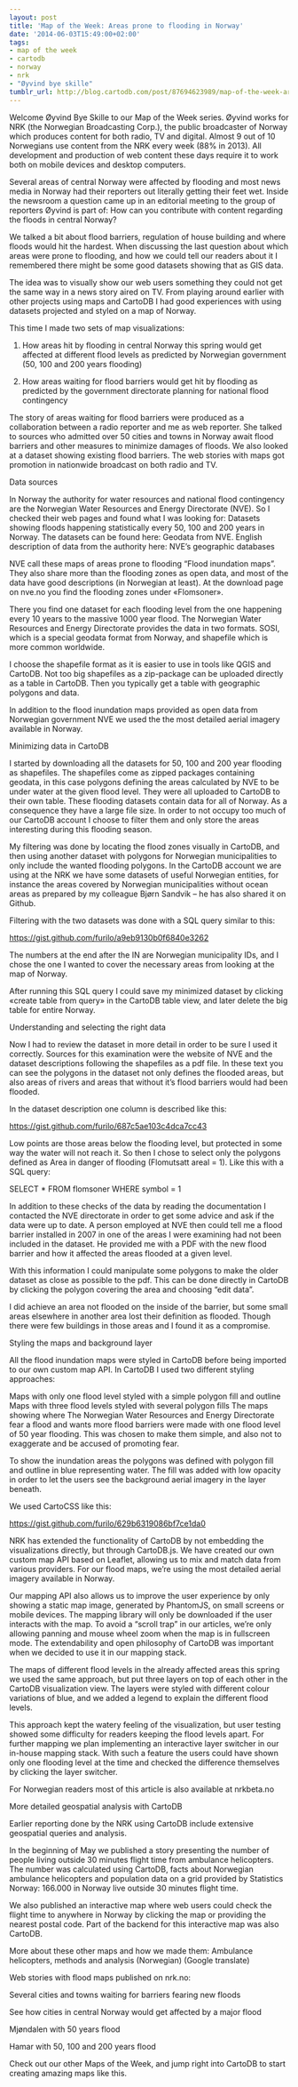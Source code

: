```yaml
---
layout: post
title: 'Map of the Week: Areas prone to flooding in Norway'
date: '2014-06-03T15:49:00+02:00'
tags:
- map of the week
- cartodb
- norway
- nrk
- "Øyvind bye skille"
tumblr_url: http://blog.cartodb.com/post/87694623989/map-of-the-week-areas-prone-to-flooding-in-norway
---
```

Welcome Øyvind Bye Skille to our Map of the Week series. Øyvind works for NRK (the Norwegian Broadcasting Corp.), the public broadcaster of Norway which produces content for both radio, TV and digital. Almost 9 out of 10 Norwegians use content from the NRK every week (88% in 2013). All development and production of web content these days require it to work both on mobile devices and desktop computers.

Several areas of central Norway were affected by flooding and most news media in Norway had their reporters out literally getting their feet wet. Inside the newsroom a question came up in an editorial meeting to the group of reporters Øyvind is part of: How can you contribute with content regarding the floods in central Norway?



We talked a bit about flood barriers, regulation of house building and where floods would hit the hardest. When discussing the last question about which areas were prone to flooding, and how we could tell our readers about it I remembered there might be some good datasets showing that as GIS data.

The idea was to visually show our web users something they could not get the same way in a news story aired on TV. From playing around earlier with other projects using maps and CartoDB I had good experiences with using datasets projected and styled on a map of Norway.

This time I made two sets of map visualizations:

1) How areas hit by flooding in central Norway this spring would get affected at different flood levels as predicted by Norwegian government (50, 100 and 200 years flooding)

2) How areas waiting for flood barriers would get hit by flooding as predicted by the government directorate planning for national flood contingency

The story of areas waiting for flood barriers were produced as a collaboration between a radio reporter and me as web reporter. She talked to sources who admitted over 50 cities and towns in Norway await flood barriers and other measures to minimize damages of floods. We also looked at a dataset showing existing flood barriers. The web stories with maps got promotion in nationwide broadcast on both radio and TV.

Data sources



In Norway the authority for water resources and national flood contingency are the Norwegian Water Resources and Energy Directorate (NVE). So I checked their web pages and found what I was looking for: Datasets showing floods happening statistically every 50, 100 and 200 years in Norway. The datasets can be found here: Geodata from NVE. English description of data from the authority here: NVE’s geographic databases

NVE call these maps of areas prone to flooding  “Flood inundation maps”. They also share more than the flooding zones as open data, and most of the data have good descriptions (in Norwegian at least). At the download page on nve.no you find the flooding zones under «Flomsoner».

There you find one dataset for each flooding level from the one happening every 10 years to the massive 1000 year flood. The Norwegian Water Resources and Energy Directorate provides the data in two formats. SOSI, which is a special geodata format from Norway, and shapefile which is more common worldwide.

I choose the shapefile format as it is easier to use in tools like QGIS and CartoDB. Not too big shapefiles as a zip-package can be uploaded directly as a table in CartoDB. Then you typically get a table with geographic polygons and data.



In addition to the flood inundation maps provided as open data from Norwegian government NVE we used the the most detailed aerial imagery available in Norway.

Minimizing data in CartoDB

I started by downloading all the datasets for 50, 100 and 200 year flooding as shapefiles. The shapefiles come as zipped packages containing geodata, in this case polygons defining the areas calculated by NVE to be under water at the given flood level. They were all uploaded to CartoDB to their own table. These flooding datasets contain data for all of Norway. As a consequence they have a large file size. In order to not occupy too much of our CartoDB account I choose to filter them and only store the areas interesting during this flooding season.

My filtering was done by locating the flood zones visually in CartoDB, and then using another dataset with polygons for Norwegian municipalities to only include the wanted flooding polygons. In the CartoDB account we are using at the NRK we have some datasets of useful Norwegian entities, for instance the areas covered by Norwegian municipalities without ocean areas as prepared by my colleague Bjørn Sandvik – he has also shared it on Github.

Filtering with the two datasets was done with a SQL query similar to this:

https://gist.github.com/furilo/a9eb9130b0f6840e3262

The numbers at the end after the IN are Norwegian municipality IDs, and I chose the one I wanted to cover the necessary areas from looking at the map of Norway.



After running this SQL query I could save my minimized dataset by clicking «create table from query» in the CartoDB table view, and later delete the big table for entire Norway.

Understanding and selecting the right data

Now I had to review the dataset in more detail in order to be sure I used it correctly. Sources for this examination were the website of NVE and the dataset descriptions following the shapefiles as a pdf file. In these text you can see the polygons in the dataset not only defines the flooded areas, but also areas of rivers and areas that without it’s flood barriers would had been flooded.

In the dataset description one column is described like this:

https://gist.github.com/furilo/687c5ae103c4dca7cc43

Low points are those areas below the flooding level, but protected in some way the water will not reach it. So then I chose to select only the polygons defined as Area in danger of flooding (Flomutsatt areal = 1). Like this with a SQL query:

SELECT * FROM flomsoner WHERE symbol = 1

In addition to these checks of the data by reading the documentation I contacted the NVE directorate in order to get some advice and ask if the data were up to date. A person employed at NVE then could tell me a flood barrier installed in 2007 in one of the areas I were examining had not been included in the dataset. He provided me with a PDF with the new flood barrier and how it affected the areas flooded at a given level.

With this information I could manipulate some polygons to make the older dataset as close as possible to the pdf. This can be done directly in CartoDB by clicking the polygon covering the area and choosing “edit data”.



I did achieve an area not flooded on the inside of the barrier, but some small areas elsewhere in another area lost their definition as flooded. Though there were few buildings in those areas and I found it as a compromise.

Styling the maps and background layer

All the flood inundation maps were styled in CartoDB before being imported to our own custom map API. In CartoDB I used two different styling approaches:

Maps with only one flood level styled with a simple polygon fill and outline
Maps with three flood levels styled with several polygon fills
The maps showing where The Norwegian Water Resources and Energy Directorate fear a flood and wants more flood barriers were made with one flood level of 50 year flooding. This was chosen to make them simple, and also not to exaggerate and be accused of promoting fear.

To show the inundation areas the polygons was defined with polygon fill and outline in blue representing water. The fill was added with low opacity in order to let the users see the background aerial imagery in the layer beneath.

We used CartoCSS like this:

https://gist.github.com/furilo/629b6319086bf7ce1da0

NRK has extended the functionality of CartoDB by not embedding the visualizations directly, but through CartoDB.js. We have created our own custom map API based on Leaflet, allowing us to mix and match data from various providers. For our flood maps, we’re using the most detailed aerial imagery available in Norway.

Our mapping API also allows us to improve the user experience by only showing a static map image, generated by PhantomJS, on small screens or mobile devices. The mapping library will only be downloaded if the user interacts with the map. To avoid a “scroll trap” in our articles, we’re only allowing panning and mouse wheel zoom when the map is in fullscreen mode. The extendability and open philosophy of CartoDB was important when we decided to use it in our mapping stack.

The maps of different flood levels in the already affected areas this spring we used the same approach, but put three layers on top of each other in the CartoDB visualization view. The layers were styled with different colour variations of blue, and we added a legend to explain the different flood levels.

This approach kept the watery feeling of the visualization, but user testing showed some difficulty for readers keeping the flood levels apart. For further mapping we plan implementing an interactive layer switcher in our in-house mapping stack. With such a feature the users could have shown only one flooding level at the time and checked the difference themselves by clicking the layer switcher.

For Norwegian readers most of this article is also available at nrkbeta.no

More detailed geospatial analysis with CartoDB

Earlier reporting done by the NRK using CartoDB include extensive geospatial queries and analysis.

In the beginning of May we published a story presenting the number of people living outside 30 minutes flight time from ambulance helicopters. The number was calculated using CartoDB, facts about Norwegian ambulance helicopters and population data on a grid provided by Statistics Norway: 166.000 in Norway live outside 30 minutes flight time.

We also published an interactive map where web users could check the flight time to anywhere in Norway by clicking the map or providing the nearest postal code. Part of the backend for this interactive map was also CartoDB.

More about these other maps and how we made them:
Ambulance helicopters, methods and analysis (Norwegian) (Google translate)



Web stories with flood maps published on nrk.no:

Several cities and towns waiting for barriers fearing new floods

See how cities in central Norway would get affected by a major flood

Mjøndalen with 50 years flood

Hamar with 50, 100 and 200 years flood

Check out our other Maps of the Week, and jump right into CartoDB to start creating amazing maps like this.
